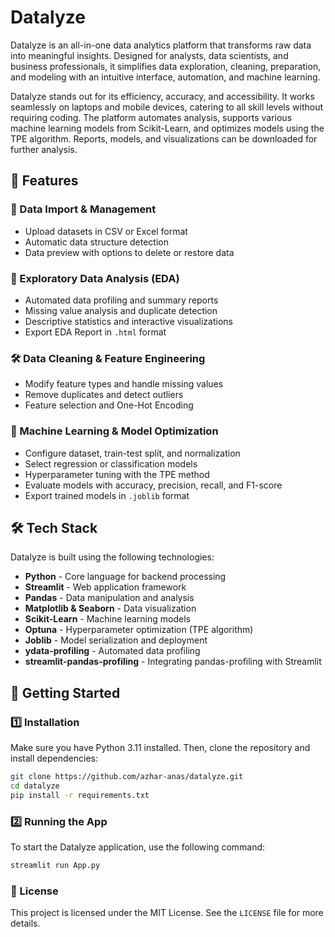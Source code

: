 # Datalyze

Datalyze is an all-in-one data analytics platform that transforms raw data into meaningful insights. Designed for analysts, data scientists, and business professionals, it simplifies data exploration, cleaning, preparation, and modeling with an intuitive interface, automation, and machine learning.

Datalyze stands out for its efficiency, accuracy, and accessibility. It works seamlessly on laptops and mobile devices, catering to all skill levels without requiring coding. The platform automates analysis, supports various machine learning models from Scikit-Learn, and optimizes models using the TPE algorithm. Reports, models, and visualizations can be downloaded for further analysis.

## 🚀 Features

### 📂 Data Import & Management
- Upload datasets in CSV or Excel format
- Automatic data structure detection
- Data preview with options to delete or restore data

### 🔎 Exploratory Data Analysis (EDA)
- Automated data profiling and summary reports
- Missing value analysis and duplicate detection
- Descriptive statistics and interactive visualizations
- Export EDA Report in `.html` format

### 🛠️ Data Cleaning & Feature Engineering
- Modify feature types and handle missing values
- Remove duplicates and detect outliers
- Feature selection and One-Hot Encoding

### 🤖 Machine Learning & Model Optimization
- Configure dataset, train-test split, and normalization
- Select regression or classification models
- Hyperparameter tuning with the TPE method
- Evaluate models with accuracy, precision, recall, and F1-score
- Export trained models in `.joblib` format

## 🛠️ Tech Stack
Datalyze is built using the following technologies:
- **Python** - Core language for backend processing
- **Streamlit** - Web application framework
- **Pandas** - Data manipulation and analysis
- **Matplotlib & Seaborn** - Data visualization
- **Scikit-Learn** - Machine learning models
- **Optuna** - Hyperparameter optimization (TPE algorithm)
- **Joblib** - Model serialization and deployment
- **ydata-profiling** - Automated data profiling
- **streamlit-pandas-profiling** - Integrating pandas-profiling with Streamlit

## 📖 Getting Started

### 1️⃣ Installation
Make sure you have Python 3.11 installed. Then, clone the repository and install dependencies:
```bash
git clone https://github.com/azhar-anas/datalyze.git
cd datalyze
pip install -r requirements.txt
```

### 2️⃣ Running the App
To start the Datalyze application, use the following command:
```bash
streamlit run App.py
```

### 📜 License
This project is licensed under the MIT License. See the `LICENSE` file for more details.
